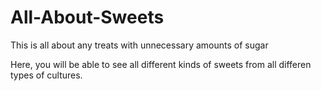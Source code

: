 All-About-Sweets
================
This is all about any treats with unnecessary amounts of sugar
<p> Here, you will be able to see all different kinds of sweets from all differen types of cultures. </p>
